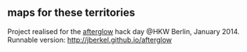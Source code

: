 
## maps for these territories

Project realised for the [afterglow][] hack day @HKW Berlin, January 2014.
Runnable version: http://jberkel.github.io/afterglow


[afterglow]: http://arthackday.net/events/afterglow
